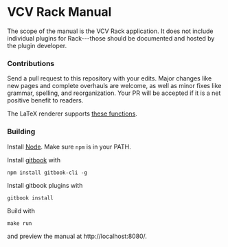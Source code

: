 # VCV Rack Manual

The scope of the manual is the VCV Rack application. It does not include individual plugins for Rack---those should be documented and hosted by the plugin developer.

### Contributions

Send a pull request to this repository with your edits.
Major changes like new pages and complete overhauls are welcome, as well as minor fixes like grammar, spelling, and reorganization.
Your PR will be accepted if it is a net positive benefit to readers.

The LaTeX renderer supports [these functions](https://khan.github.io/KaTeX/function-support.html).

### Building

Install [Node](https://nodejs.org/en/). Make sure `npm` is in your PATH.

Install [gitbook](https://github.com/GitbookIO/gitbook) with

	npm install gitbook-cli -g

Install gitbook plugins with

	gitbook install

Build with

	make run

and preview the manual at http://localhost:8080/.
